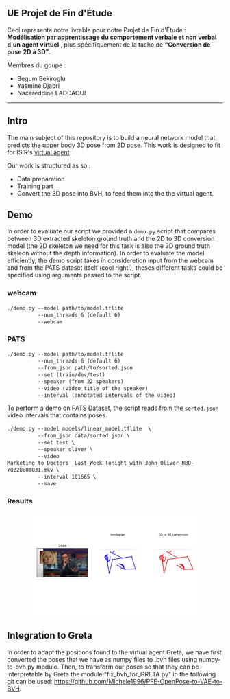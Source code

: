 ## UE Projet de Fin d'Étude

Ceci represente notre livrable pour notre Projet de Fin d'Étude : __Modélisation par apprentissage du comportement verbale et non verbal d'un agent virtuel__ , plus spécifiquement de la tache  de __"Conversion de pose 2D à 3D"__.

Membres du goupe :
  - Begum Bekiroglu
  - Yasmine Djabri
  - Nacereddine LADDAOUI

---
## Intro
The main subject of this repository is to build a neural network model that predicts the upper body 3D pose from 2D pose. This work is designed to fit for ISIR's  [virtual agent](https://github.com/isir/greta).

Our work is structured as so :
- Data preparation
- Training part
- Convert the 3D pose into BVH, to feed them into the the virtual agent.


## Demo 
In order to evaluate our script we provided a `demo.py` script that compares between 3D extracted skeleton ground truth and the 2D to 3D conversion model (the 2D skeleton we need for this task is also the 3D ground truth skeleon without the depth information). In order to evaluate the model efficiently, the demo script takes in consideretion input from the webcam and from the PATS dataset itself (cool right!), theses different tasks could be specified using arguments passed to the script.

### webcam


```
./demo.py --model path/to/model.tflite
          --num_threads 6 (default 6)
          --webcam
```

### PATS

```
./demo.py --model path/to/model.tflite
          --num_threads 6 (default 6)
          --from_json path/to/sorted.json
          --set (train/dev/test)
          --speaker (from 22 speakers)
          --video (video title of the speaker)
          --interval (annotated intervals of the video)
```
To perform a demo on PATS Dataset, the script reads from the `sorted.json` video intervals that contains poses.
```
./demo.py --model models/linear_model.tflite  \
          --from_json data/sorted.json \
          --set test \
          --speaker oliver \
          --video Marketing_to_Doctors__Last_Week_Tonight_with_John_Oliver_HBO-YQZ2UeOTO3I.mkv \
          --interval 101665 \
          --save
```

### Results

<p align="center">
   <img src="./demo_.gif"  width="80%" height="80%">
</p>

## Integration to Greta


In order to adapt the positions found to the virtual agent Greta, we have first converted the poses that we have as numpy files to .bvh files using numpy-to-bvh.py module. Then, to transform our poses so that they can be interpretable by Greta the module "fix_bvh_for_GRETA.py" in the following git can be used: https://github.com/Michele1996/PFE-OpenPose-to-VAE-to-BVH.
